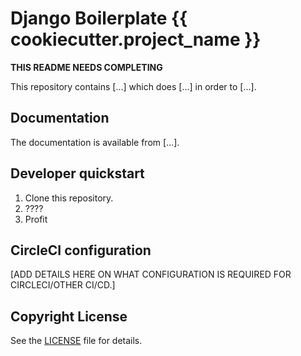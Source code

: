 # Django Boilerplate {{ cookiecutter.project_name }}

**THIS README NEEDS COMPLETING**

This repository contains [...] which does [...] in order to [...].

## Documentation

The documentation is available from [...].

## Developer quickstart

1. Clone this repository.
2. ????
3. Profit

## CircleCI configuration

[ADD DETAILS HERE ON WHAT CONFIGURATION IS REQUIRED FOR CIRCLECI/OTHER CI/CD.]

## Copyright License

See the [LICENSE](LICENSE) file for details.
